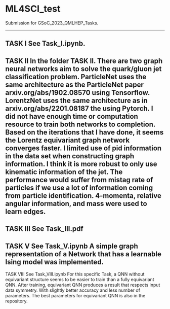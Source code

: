 # ML4SCI_test

Submission for GSoC_2023_QMLHEP_Tasks.

---
TASK I
See Task_I.ipynb.
---
TASK II
In the folder TASK II. There are two graph neural networks aim to solve the quark/gluon jet classification problem.
ParticleNet uses the same architecture as the ParticleNet paper arxiv.org/abs/1902.08570 using Tensorflow.
LorentzNet uses the same architecture as in arxiv.org/abs/2201.08187 the using Pytorch.
I did not have enough time or computation resource to train both networks to completion.
Based on the iterations that I have done, it seems the Lorentz equivariant graph network converges faster.
I limited use of pid information in the data set when constructing graph information. I think it is more robust to only use kinematic information of the jet.
The performance would suffer from mistag rate of particles if we use a lot of information coming from particle identification.
4-momenta, relative angular information, and mass were used to learn edges.
---
TASK III
See Task_III.pdf
---
TASK V
See Task_V.ipynb
A simple graph representation of a Network that has a learnable Ising model was implemented.
---
TASK VIII
See Task_VIII.ipynb
For this specific Task, a QNN without equivariant structure seems to be easier to train than a fully equivariant QNN.
After training, equivariant QNN produces a result that respects input data symmetry. With slightly better accuracy and less number of parameters.
The best parameters for equivariant QNN is also in the repository. 
